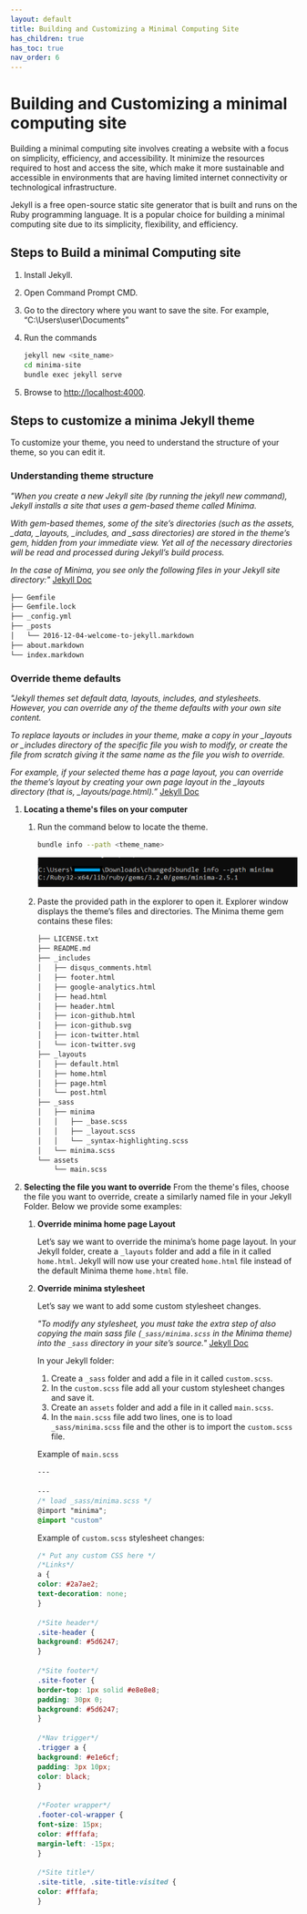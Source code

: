 ```yaml
---
layout: default
title: Building and Customizing a Minimal Computing Site
has_children: true
has_toc: true
nav_order: 6
---
```


# Building and Customizing a minimal computing site
Building a minimal computing site involves creating a website with a focus on simplicity, efficiency, and accessibility. It minimize the resources required to host and access the site, which make it more sustainable and accessible in environments that are having limited internet connectivity or technological infrastructure.​

Jekyll is a free open-source static site generator that is built and runs on the Ruby programming language. It is a popular choice for building a minimal computing site due to its simplicity, flexibility, and efficiency.

## Steps to Build a minimal Computing site
1. Install Jekyll. 
2. Open Command Prompt CMD. 
3. Go to the directory where you want to save the site. For example, “C:\Users\user\Documents” 
4. Run the commands

    ```bash
    jekyll new <site_name>
    cd minima-site
    bundle exec jekyll serve
    ```
5. Browse to [http://localhost:4000](http://localhost:4000). 

## Steps to customize a minima Jekyll theme

To customize your theme, you need to understand the structure of your theme, so you can edit it.

### Understanding theme structure

*"When you create a new Jekyll site (by running the jekyll new <PATH> command), Jekyll installs a site that uses a gem-based theme called Minima.*

*With gem-based themes, some of the site’s directories (such as the assets, _data, _layouts, _includes, and _sass directories) are stored in the theme’s gem, hidden from your immediate view. Yet all of the necessary directories will be read and processed during Jekyll’s build process.*

*In the case of Minima, you see only the following files in your Jekyll site directory:"* [Jekyll Doc](https://jekyllrb.com/docs/themes/)

```bash
├── Gemfile 
├── Gemfile.lock 
├── _config.yml 
├── _posts 
│   └── 2016-12-04-welcome-to-jekyll.markdown 
├── about.markdown 
└── index.markdown
```

### Override theme defaults

*"Jekyll themes set default data, layouts, includes, and stylesheets. However, you can override any of the theme defaults with your own site content.*

*To replace layouts or includes in your theme, make a copy in your _layouts or _includes directory of the specific file you wish to modify, or create the file from scratch giving it the same name as the file you wish to override.*

*For example, if your selected theme has a page layout, you can override the theme’s layout by creating your own page layout in the _layouts directory (that is, _layouts/page.html).”* [Jekyll Doc](https://jekyllrb.com/docs/themes/)

  

1. **Locating a theme's files on your computer**
    1. Run the command below to locate the theme.
        ```bash
        bundle info --path <theme_name>
        ```

        ![locate_theme](assets/img/locate_theme.png)

    2. Paste the provided path in the explorer to open it. Explorer window displays the theme’s files and directories. The Minima theme gem contains these files:
        ```bash
        ├── LICENSE.txt 
        ├── README.md 
        ├── _includes 
        │   ├── disqus_comments.html 
        │   ├── footer.html 
        │   ├── google-analytics.html 
        │   ├── head.html 
        │   ├── header.html 
        │   ├── icon-github.html 
        │   ├── icon-github.svg 
        │   ├── icon-twitter.html 
        │   └── icon-twitter.svg 
        ├── _layouts 
        │   ├── default.html 
        │   ├── home.html 
        │   ├── page.html 
        │   └── post.html 
        ├── _sass 
        │   ├── minima 
        │   │   ├── _base.scss 
        │   │   ├── _layout.scss 
        │   │   └── _syntax-highlighting.scss 
        │   └── minima.scss 
        └── assets 
            └── main.scss
        ```

2. **Selecting the file you want to override**
    From the theme's files, choose the file you want to override, create a similarly named file in your Jekyll Folder. Below we provide some examples:

    1. **Override minima home page Layout**

        Let’s say we want to override the minima’s home page layout. In your Jekyll folder, create a `_layouts` folder and add a file in it called `home.html`. Jekyll will now use your created `home.html` file instead of the default Minima theme `home.html` file. 

    2. **Override minima stylesheet**

        Let’s say we want to add some custom stylesheet changes.

        *"To modify any stylesheet, you must take the extra step of also copying the main sass file (`_sass/minima.scss` in the Minima theme) into the `_sass` directory in your site’s source."* [Jekyll Doc](https://jekyllrb.com/docs/themes/)

        In your Jekyll folder:  
        1. Create a `_sass` folder and add a file in it called `custom.scss`.
        2. In the `custom.scss` file add all your custom stylesheet changes and save it.
        3. Create an `assets` folder and add a file in it called `main.scss`.
        4. In the `main.scss` file add two lines, one is to load `_sass/minima.scss` file and the other is to import the `custom.scss` file.

        Example of `main.scss`
        ```scss
        --- 

        --- 
        /* load _sass/minima.scss */ 
        @import "minima"; 
        @import "custom" 
        ```

        Example of `custom.scss` stylesheet changes: 
        ```scss
        /* Put any custom CSS here */ 
        /*Links*/ 
        a {
        color: #2a7ae2; 
        text-decoration: none; 
        }

        /*Site header*/ 
        .site-header { 
        background: #5d6247; 
        } 

        /*Site footer*/ 
        .site-footer { 
        border-top: 1px solid #e8e8e8; 
        padding: 30px 0; 
        background: #5d6247; 
        } 

        /*Nav trigger*/ 
        .trigger a { 
        background: #e1e6cf; 
        padding: 3px 10px; 
        color: black; 
        } 

        /*Footer wrapper*/ 
        .footer-col-wrapper { 
        font-size: 15px; 
        color: #fffafa; 
        margin-left: -15px; 
        } 

        /*Site title*/ 
        .site-title, .site-title:visited { 
        color: #fffafa; 
        } 
        ```
